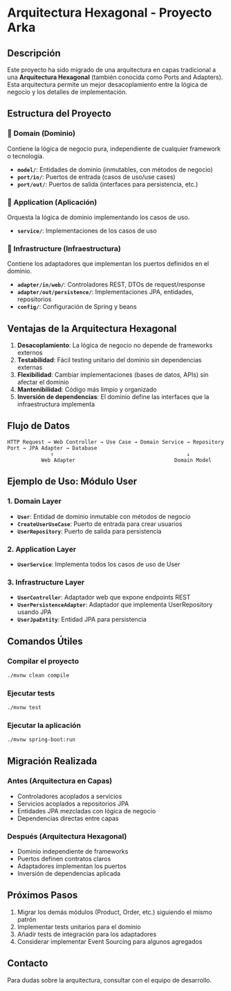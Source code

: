 # Arquitectura Hexagonal - Proyecto Arka

## Descripción
Este proyecto ha sido migrado de una arquitectura en capas tradicional a una **Arquitectura Hexagonal** (también conocida como Ports and Adapters). Esta arquitectura permite un mejor desacoplamiento entre la lógica de negocio y los detalles de implementación.

## Estructura del Proyecto

### 📁 Domain (Dominio)
Contiene la lógica de negocio pura, independiente de cualquier framework o tecnología.

- **`model/`**: Entidades de dominio (inmutables, con métodos de negocio)
- **`port/in/`**: Puertos de entrada (casos de uso/use cases)
- **`port/out/`**: Puertos de salida (interfaces para persistencia, etc.)

### 📁 Application (Aplicación)
Orquesta la lógica de dominio implementando los casos de uso.

- **`service/`**: Implementaciones de los casos de uso

### 📁 Infrastructure (Infraestructura)
Contiene los adaptadores que implementan los puertos definidos en el dominio.

- **`adapter/in/web/`**: Controladores REST, DTOs de request/response
- **`adapter/out/persistence/`**: Implementaciones JPA, entidades, repositorios
- **`config/`**: Configuración de Spring y beans

## Ventajas de la Arquitectura Hexagonal

1. **Desacoplamiento**: La lógica de negocio no depende de frameworks externos
2. **Testabilidad**: Fácil testing unitario del dominio sin dependencias externas
3. **Flexibilidad**: Cambiar implementaciones (bases de datos, APIs) sin afectar el dominio
4. **Mantenibilidad**: Código más limpio y organizado
5. **Inversión de dependencias**: El dominio define las interfaces que la infraestructura implementa

## Flujo de Datos

```
HTTP Request → Web Controller → Use Case → Domain Service → Repository Port → JPA Adapter → Database
              ↑                                           ↓
           Web Adapter                                Domain Model
```

## Ejemplo de Uso: Módulo User

### 1. Domain Layer
- **`User`**: Entidad de dominio inmutable con métodos de negocio
- **`CreateUserUseCase`**: Puerto de entrada para crear usuarios
- **`UserRepository`**: Puerto de salida para persistencia

### 2. Application Layer
- **`UserService`**: Implementa todos los casos de uso de User

### 3. Infrastructure Layer
- **`UserController`**: Adaptador web que expone endpoints REST
- **`UserPersistenceAdapter`**: Adaptador que implementa UserRepository usando JPA
- **`UserJpaEntity`**: Entidad JPA para persistencia

## Comandos Útiles

### Compilar el proyecto
```bash
./mvnw clean compile
```

### Ejecutar tests
```bash
./mvnw test
```

### Ejecutar la aplicación
```bash
./mvnw spring-boot:run
```

## Migración Realizada

### Antes (Arquitectura en Capas)
- Controladores acoplados a servicios
- Servicios acoplados a repositorios JPA
- Entidades JPA mezcladas con lógica de negocio
- Dependencias directas entre capas

### Después (Arquitectura Hexagonal)
- Dominio independiente de frameworks
- Puertos definen contratos claros
- Adaptadores implementan los puertos
- Inversión de dependencias aplicada

## Próximos Pasos

1. Migrar los demás módulos (Product, Order, etc.) siguiendo el mismo patrón
2. Implementar tests unitarios para el dominio
3. Añadir tests de integración para los adaptadores
4. Considerar implementar Event Sourcing para algunos agregados

## Contacto

Para dudas sobre la arquitectura, consultar con el equipo de desarrollo.

